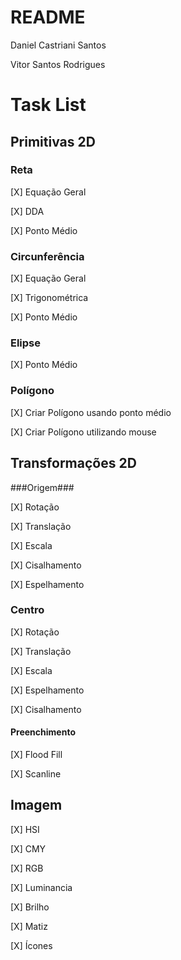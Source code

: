 # README #

Daniel Castriani Santos

Vitor Santos Rodrigues 

# Task List #

## Primitivas 2D ##

### Reta ###

[X] Equação Geral

[X] DDA

[X] Ponto Médio

### Circunferência ###

[X] Equação Geral

[X] Trigonométrica

[X] Ponto Médio

### Elipse ###

[X] Ponto Médio

### Polígono ###

[X] Criar Polígono usando ponto médio

[X] Criar Polígono utilizando mouse

## Transformações 2D ##

###Origem###

[X] Rotação

[X] Translação

[X] Escala

[X] Cisalhamento

[X] Espelhamento

### Centro ###

[X] Rotação

[X] Translação

[X] Escala

[X] Espelhamento

[X] Cisalhamento

#### Preenchimento ####

[X] Flood Fill

[X] Scanline

## Imagem ##

[X] HSI

[X] CMY

[X] RGB

[X] Luminancia

[X] Brilho

[X] Matiz

[X] Ícones
